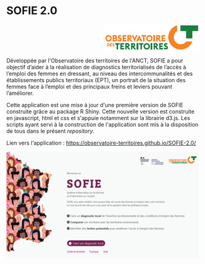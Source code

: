 # SOFIE 2.0
<p align = right>
  <img src="https://raw.githubusercontent.com/observatoire-territoires/SOFIE-2.0/master/logo_OT.png"/>
</p>

Développée par l'Observatoire des territoires de l'ANCT, SOFIE a pour objectif d’aider à la réalisation de diagnostics territorialisés de l’accès à l’emploi des femmes en dressant, au niveau des intercommunalités et des établissements publics territoriaux (EPT), un portrait de la situation des femmes face à l’emploi et des principaux freins et leviers pouvant l’améliorer.

Cette application est une mise à jour d'une première version de SOFIE construite grâce au package R Shiny. Cette nouvelle version est construite en javascript, html et css et s'appuie notamment sur la librairie d3.js. Les scripts ayant servi à la construction de l'application sont mis à la disposition de tous dans le présent *repository*. 


Lien vers l'application : https://observatoire-territoires.github.io/SOFIE-2.0/


<img src="https://raw.githubusercontent.com/observatoire-territoires/SOFIE-2.0/master/sofie-2-accueil.png"/>
